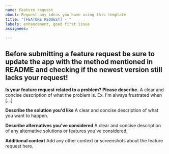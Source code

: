 ```yaml
---
name: Feature request
about: Request any ideas you have using this template
title: "[FEATURE REQUEST] - "
labels: enhancement, good first issue
assignees: ''

---
```


## Before submitting a feature request be sure to update the app with the method mentioned in README  and checking if the newest version still lacks your request!

**Is your feature request related to a problem? Please describe.**
A clear and concise description of what the problem is. Ex. I'm always frustrated when [...]

**Describe the solution you'd like**
A clear and concise description of what you want to happen.

**Describe alternatives you've considered**
A clear and concise description of any alternative solutions or features you've considered.

**Additional context**
Add any other context or screenshots about the feature request here.
